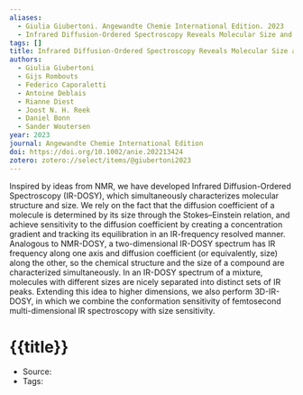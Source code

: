 ```yaml
---
aliases:
  - Giulia Giubertoni. Angewandte Chemie International Edition. 2023
  - Infrared Diffusion-Ordered Spectroscopy Reveals Molecular Size and Structure**
tags: []
title: Infrared Diffusion-Ordered Spectroscopy Reveals Molecular Size and Structure**
authors:
  - Giulia Giubertoni
  - Gijs Rombouts
  - Federico Caporaletti
  - Antoine Deblais
  - Rianne Diest
  - Joost N. H. Reek
  - Daniel Bonn
  - Sander Woutersen
year: 2023
journal: Angewandte Chemie International Edition
doi: https://doi.org/10.1002/anie.202213424
zotero: zotero://select/items/@giubertoni2023
---
```

<!-- START_ABSTRACT -->
Inspired by ideas from NMR, we have developed Infrared Diffusion-Ordered Spectroscopy (IR-DOSY), which simultaneously characterizes molecular structure and size. We rely on the fact that the diffusion coefficient of a molecule is determined by its size through the Stokes–Einstein relation, and achieve sensitivity to the diffusion coefficient by creating a concentration gradient and tracking its equilibration in an IR-frequency resolved manner. Analogous to NMR-DOSY, a two-dimensional IR-DOSY spectrum has IR frequency along one axis and diffusion coefficient (or equivalently, size) along the other, so the chemical structure and the size of a compound are characterized simultaneously. In an IR-DOSY spectrum of a mixture, molecules with different sizes are nicely separated into distinct sets of IR peaks. Extending this idea to higher dimensions, we also perform 3D-IR-DOSY, in which we combine the conformation sensitivity of femtosecond multi-dimensional IR spectroscopy with size sensitivity.
<!-- END_ABSTRACT -->

<!-- START_TEMPLATE -->
# {{title}}

- Source:
- Tags: 
<!-- END_TEMPLATE -->